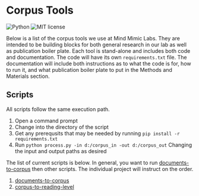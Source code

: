 # Corpus Tools

![Python](https://img.shields.io/badge/python-3.x-blue.svg)
![MIT license](https://img.shields.io/badge/License-MIT-green.svg)

Below is a list of the corpus tools we use at Mind Mimic Labs.
They are intended to be building blocks for both general research in our lab as well as publication boiler plate.
Each tool is stand-alone and includes both code and documentation.
The code will have its own `requirements.txt` file.
The documentation will include both instructions as to what the code is for, how to run it, and what publication boiler plate to put in the Methods and Materials section.

## Scripts

All scripts follow the same execution path.

1. Open a command prompt
2. Change into the directory of the script
3. Get any prerequsits that may be needed by running `pip install -r requirements.txt`
4. Run `python process.py -in d:/corpus_in -out d:/corpus_out`
   Changing the input and output paths as desired

The list of current scripts is below.
In general, you want to run [documents-to-corpus](./documents-to-corpus) then other scripts.
The individual project will instruct on the order. 

1. [documents-to-corpus](./documents-to-corpus)
2. [corpus-to-reading-level](./corpus-to-reading-level)
